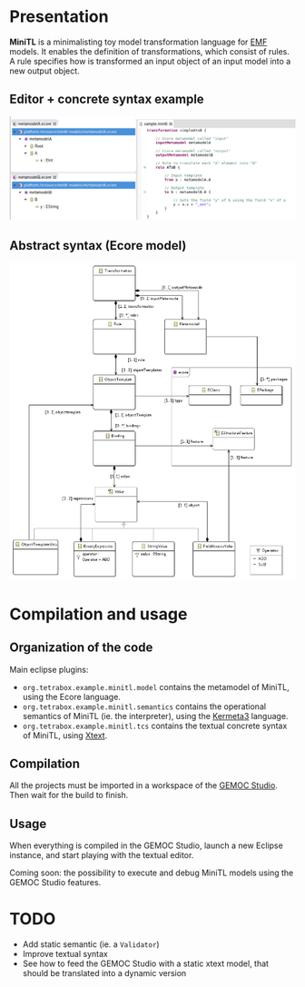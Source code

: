 # Presentation

**MiniTL** is a minimalisting toy model transformation language for [EMF](http://www.eclipse.org/modeling/emf/) models. It enables the definition of transformations, which consist of rules. A rule specifies how is transformed an input object of an input model into a new output object.

## Editor + concrete syntax example

![Example of MiniTL transformation](screenshot.png)

## Abstract syntax (Ecore model)

![MiniTL abstract syntax (Ecore model)](as.png)



# Compilation and usage

## Organization of the code

Main eclipse plugins:

- `org.tetrabox.example.minitl.model` contains the metamodel of MiniTL, using the Ecore language.
- `org.tetrabox.example.minitl.semantics` contains the operational semantics of MiniTL (ie. the interpreter), using the [Kermeta3](http://diverse-project.github.io/k3/) language.
- `org.tetrabox.example.minitl.tcs` contains the textual concrete syntax of MiniTL, using [Xtext](https://eclipse.org/Xtext/).

## Compilation

All the projects must be imported in a workspace of the [GEMOC Studio](http://gemoc.org/studio). Then wait for the build to finish.

## Usage

When everything is compiled in the GEMOC Studio, launch a new Eclipse instance, and start playing with the textual editor.

Coming soon: the possibility to execute and debug MiniTL models using the GEMOC Studio features.

# TODO

- Add static semantic (ie. a `Validator`)
- Improve textual syntax
- See how to feed the GEMOC Studio with a static xtext model, that should be translated into a dynamic version
